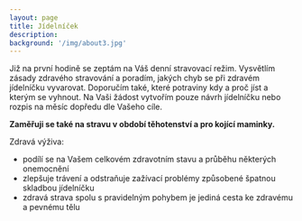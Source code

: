 ```yaml
---
layout: page
title: Jídelníček
description:
background: '/img/about3.jpg'
---
```


Již na první hodině se zeptám na Váš denní stravovací režim. Vysvětlím zásady zdravého stravování a poradím, jakých chyb se při zdravém jídelníčku vyvarovat. Doporučím také, které potraviny kdy a proč jíst a kterým se vyhnout. Na Vaši žádost vytvořím pouze návrh jídelníčku nebo rozpis na měsíc dopředu dle Vašeho cíle.

<p><strong>Zaměřuji se také na stravu v období těhotenství a pro kojící maminky.</strong></p>



Zdravá výživa:

- podílí se na Vašem celkovém zdravotním stavu a průběhu některých onemocnění
- zlepšuje trávení a odstraňuje zažívací problémy způsobené špatnou skladbou jídelníčku
- zdravá strava spolu s pravidelným pohybem je jediná cesta ke zdravému a pevnému tělu